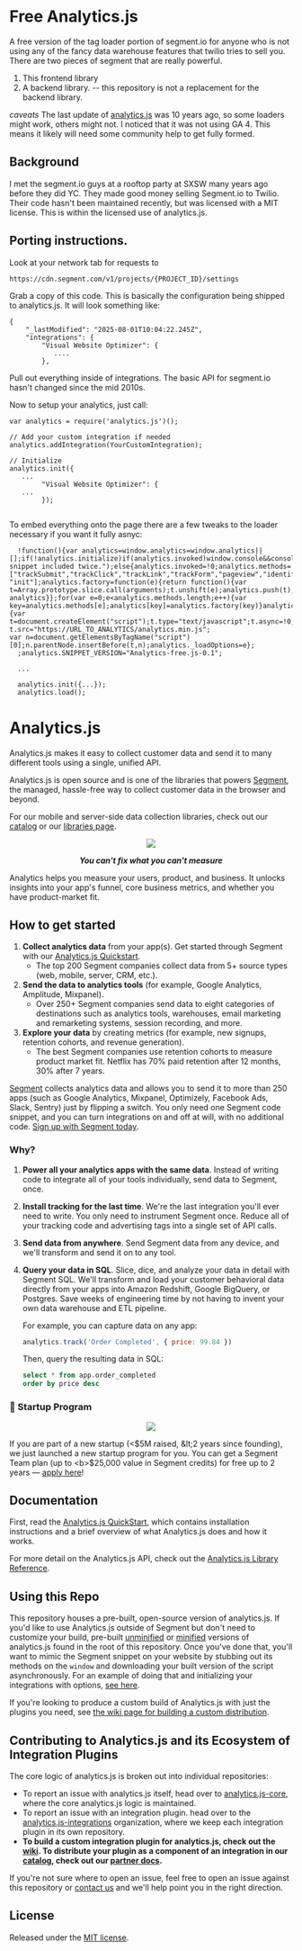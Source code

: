 # Free Analytics.js

A free version of the tag loader portion of segment.io for anyone who is not using any of the fancy data warehouse features that twilio tries to sell you.  There are two pieces of segment that are really powerful.

1) This frontend library
2) A backend library.  -- this repository is not a replacement for the backend library.

*caveats* 
The last update of [analytics.js](https://github.com/segmentio/analytics.js/) was 10 years ago, so some loaders might work, others might not.  I noticed that it was not using GA 4.  This means it likely will need some community help to get fully formed.

## Background
I met the segment.io guys at a rooftop party at SXSW many years ago before they did YC.  They made good money selling Segment.io to Twilio.  Their code hasn't been maintained recently, but was licensed with a MIT license.  This is within the licensed use of analytics.js.


## Porting instructions.
Look at your network tab for requests to

`https://cdn.segment.com/v1/projects/{PROJECT_ID}/settings`

Grab a copy of this code.  This is basically the configuration being shipped to analytics.js.  It will look something like:

```
{
    "_lastModified": "2025-08-01T10:04:22.245Z",
    "integrations": {
        "Visual Website Optimizer": {
           ....
        },
```

Pull out everything inside of integrations.  The basic API for segment.io hasn't changed since the mid 2010s.

Now to setup your analytics, just call:
```
var analytics = require('analytics.js')();

// Add your custom integration if needed
analytics.addIntegration(YourCustomIntegration);

// Initialize
analytics.init({
   ... 
        "Visual Website Optimizer": {
   ...
        });
        
```

To embed everything onto the page there are a few tweaks to the loader necessary if you want it fully asnyc:

```
  !function(){var analytics=window.analytics=window.analytics||[];if(!analytics.initialize)if(analytics.invoked)window.console&&console.error&&console.error("Segment snippet included twice.");else{analytics.invoked=!0;analytics.methods=["trackSubmit","trackClick","trackLink","trackForm","pageview","identify","reset","group","track","ready","alias","debug","page","once","off","on","addSourceMiddleware","addIntegrationMiddleware","setAnonymousId","addDestinationMiddleware", "init"];analytics.factory=function(e){return function(){var t=Array.prototype.slice.call(arguments);t.unshift(e);analytics.push(t);return analytics}};for(var e=0;e<analytics.methods.length;e++){var key=analytics.methods[e];analytics[key]=analytics.factory(key)}analytics.load=function(key,e){var t=document.createElement("script");t.type="text/javascript";t.async=!0;
t.src="https://URL_TO_ANALYTICS/analytics.min.js";
var n=document.getElementsByTagName("script")[0];n.parentNode.insertBefore(t,n);analytics._loadOptions=e};
  ;analytics.SNIPPET_VERSION="Analytics-free.js-0.1";

  ... 

  analytics.init({...});
  analytics.load();
```






# Analytics.js

Analytics.js makes it easy to collect customer data and send it to many different tools using a single, unified API.

Analytics.js is open source and is one of the libraries that powers [Segment](https://segment.com), the managed, hassle-free way to collect customer data in the browser and beyond.

For our mobile and server-side data collection libraries, check out our [catalog](https://segment.com/catalog/) or our [libraries page](https://segment.com/docs/connections/sources/).

<div align="center">
  <img src="https://user-images.githubusercontent.com/16131737/53617064-61017a80-3b9a-11e9-9bfb-f5163aa85a7c.png"/>
  <p><b><i>You can't fix what you can't measure</i></b></p>
</div>

Analytics helps you measure your users, product, and business. It unlocks insights into your app's funnel, core business metrics, and whether you have product-market fit.

## How to get started

1. **Collect analytics data** from your app(s). Get started through Segment with our [Analytics.js Quickstart](https://segment.com/docs/connections/sources/catalog/libraries/website/javascript/quickstart/).
    - The top 200 Segment companies collect data from 5+ source types (web, mobile, server, CRM, etc.).
2. **Send the data to analytics tools** (for example, Google Analytics, Amplitude, Mixpanel).
    - Over 250+ Segment companies send data to eight categories of destinations such as analytics tools, warehouses, email marketing and remarketing systems, session recording, and more.
3. **Explore your data** by creating metrics (for example, new signups, retention cohorts, and revenue generation).
    - The best Segment companies use retention cohorts to measure product market fit. Netflix has 70% paid retention after 12 months, 30% after 7 years.

[Segment](https://segment.com) collects analytics data and allows you to send it to more than 250 apps (such as Google Analytics, Mixpanel, Optimizely, Facebook Ads, Slack, Sentry) just by flipping a switch. You only need one Segment code snippet, and you can turn integrations on and off at will, with no additional code. [Sign up with Segment today](https://app.segment.com/signup).

### Why?

1. **Power all your analytics apps with the same data**. Instead of writing code to integrate all of your tools individually, send data to Segment, once.

2. **Install tracking for the last time**. We're the last integration you'll ever need to write. You only need to instrument Segment once. Reduce all of your tracking code and advertising tags into a single set of API calls.

3. **Send data from anywhere**. Send Segment data from any device, and we'll transform and send it on to any tool.

4. **Query your data in SQL**. Slice, dice, and analyze your data in detail with Segment SQL. We'll transform and load your customer behavioral data directly from your apps into Amazon Redshift, Google BigQuery, or Postgres. Save weeks of engineering time by not having to invent your own data warehouse and ETL pipeline.

    For example, you can capture data on any app:
    ```js
    analytics.track('Order Completed', { price: 99.84 })
    ```
    Then, query the resulting data in SQL:
    ```sql
    select * from app.order_completed
    order by price desc
    ```

### 🚀 Startup Program

<div align="center">
  <a href="https://segment.com/startups"><img src="https://user-images.githubusercontent.com/16131737/53128952-08d3d400-351b-11e9-9730-7da35adda781.png" /></a>
</div>

If you are part of a new startup  (&lt;$5M raised, &lt;2 years since founding), we just launched a new startup program for you. You can get a Segment Team plan  (up to <b>$25,000 value</b> in Segment credits) for free up to 2 years — <a href="https://segment.com/startups/">apply here</a>!

## Documentation

First, read the [Analytics.js QuickStart](https://segment.com/docs/connections/sources/catalog/libraries/website/javascript/quickstart/), which contains installation instructions and a brief overview of what Analytics.js does and how it works.

For more detail on the Analytics.js API, check out the [Analytics.js Library Reference](https://segment.com/docs/connections/sources/catalog/libraries/website/javascript/).

## Using this Repo

This repository houses a pre-built, open-source version of analytics.js. If you'd like to use Analytics.js outside of Segment but don't need to customize your build, pre-built [unminified][] or [minified][] versions of analytics.js found in the root of this repository. Once you've done that, you'll want to mimic the Segment snippet on your website by stubbing out its methods on the `window` and downloading your built version of the script asynchronously. For an example of doing that and initializing your integrations with options, [see here](https://gist.github.com/cyberwombat/11008970).

If you're looking to produce a custom build of Analytics.js with just the plugins you need, see [the wiki page for building a custom distribution][].

## Contributing to Analytics.js and its Ecosystem of Integration Plugins

The core logic of analytics.js is broken out into individual repositories:

- To report an issue with analytics.js itself, head over to [analytics.js-core][], where the core analytics.js logic is maintained.
- To report an issue with an integration plugin. head over to the [analytics.js-integrations][] organization, where we keep each integration plugin in its own repository.
- **To build a custom integration plugin for analytics.js, check out the [wiki][]. To distribute your plugin as a component of an integration in our [catalog][], check out our [partner docs].**

If you're not sure where to open an issue, feel free to open an issue against this repository or [contact us](https://segment.com/contact) and we'll help point you in the right direction.

[analytics.js]: https://github.com/segmentio/analytics.js
[unminified]: https://github.com/segmentio/analytics.js/blob/master/analytics.js
[minified]: https://github.com/segmentio/analytics.js/blob/master/analytics.min.js
[analytics.js quickstart]: https://segment.com/docs/sources/website/analytics.js/quickstart/

## License

Released under the [MIT license](License.md).

[analytics.js library reference]: https://segment.com/docs/libraries/analytics.js
[analytics.js quickstart]: https://segment.com/docs/connections/sources/catalog/libraries/website/javascript/quickstart/
[analytics.js-core]: https://github.com/segmentio/analytics.js-core
[analytics.js-integrations]: https://github.com/segment-integrations?q=analytics.js-integration
[ci-badge]: https://travis-ci.org/segmentio/analytics.js.png?branch=master
[ci-link]: https://travis-ci.org/segmentio/analytics.js
[integrations]: https://segment.com/docs/connections/destinations/catalog/
[libraries]: https://segment.com/docs/connections/sources/catalog/
[nodejs.org]: https://nodejs.org/
[spec]: https://segment.com/docs/connections/spec/
[catalog]: https://segment.com/catalog
[partner docs]: https://segment.com/docs/partners
[wiki]: https://github.com/segmentio/analytics.js/wiki/Writing-Integrations
[the wiki page for building a custom distribution]: https://github.com/segmentio/analytics.js/wiki/Building-A-Custom-Distribution
